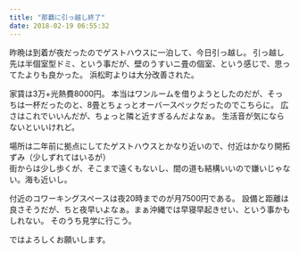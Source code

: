 ```yaml
---
title: "那覇に引っ越し終了"
date: 2018-02-19 06:55:32
---
```


昨晩は到着が夜だったのでゲストハウスに一泊して、今日引っ越し。
引っ越し先は半個室型ドミ、という事だが、壁のうすいニ畳の個室、という感じで、思ってたよりも良かった。
浜松町よりは大分改善された。

家賃は3万+光熱費8000円。
本当はワンルームを借りようとしたのだが、そっちは一杯だったのと、8畳とちょっとオーバースペックだったのでこちらに。
広さはこれでいいんだが、ちょっと隣と近すぎるんだよなぁ。
生活音が気にならないといいけれど。

場所は二年前に拠点にしてたゲストハウスとかなり近いので、付近はかなり開拓ずみ（少しずれてはいるが）  
街からは少し歩くが、そこまで遠くもないし、間の道も結構いいので嫌いじゃない。海も近いし。

付近のコワーキングスペースは夜20時までのが月7500円である。
設備と距離は良さそうだが、ちと夜早いよなぁ。まぁ沖縄では早寝早起きせい、という事かもしれない。
そのうち見学に行こう。

ではよろしくお願いします。
